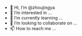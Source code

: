 - 👋 Hi, I’m @zhoujingya
- 👀 I’m interested in ...
- 🌱 I’m currently learning ...
- 💞️ I’m looking to collaborate on ...
- 📫 How to reach me ...

<!---
zhoujingya/zhoujingya is a ✨ special ✨ repository because its `README.md` (this file) appears on your GitHub profile.
You can click the Preview link to take a look at your changes.
--->
